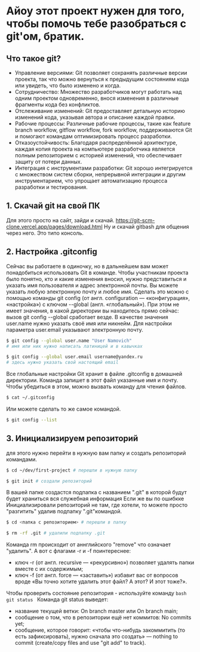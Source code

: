 # Айоу этот проект нужен для того, чтобы помочь тебе разобраться с git'ом, братик.

## Что такое git?
   -  Управление версиями: Git позволяет сохранять различные версии проекта, так что можно вернуться к предыдущим состояниям кода или увидеть, что было изменено и когда.
   -  Сотрудничество: Множество разработчиков могут работать над одним проектом одновременно, внося изменения в различные фрагменты кода без конфликтов.
   -  Отслеживание изменений: Git предоставляет детальную историю изменений кода, указывая автора и описание каждой правки.
   -  Рабочие процессы: Различные рабочие процессы, такие как feature branch workflow, gitflow workflow, fork workflow, поддерживаются Git и помогают командам оптимизировать процесс разработки.
   -  Отказоустойчивость: Благодаря распределённой архитектуре, каждая копия проекта на компьютере разработчика является полным репозиторием с историей изменений, что обеспечивает защиту от потери данных.
   -  Интеграция с инструментами разработки: Git хорошо интегрируется с множеством систем сборки, непрерывной интеграции и другим инструментарием, что упрощает автоматизацию процесса разработки и тестирования.

## 1. Скачай git на свой ПК

   Для этого просто на сайт, зайди и скачай.
   https://git-scm-clone.vercel.app/pages/download.html
   Ну и скачай gitbash для общения через него. Это типо консоль.

## 2. Настройка .gitconfig

   Сейчас вы работаете в одиночку, но в дальнейшем вам может понадобиться использовать Git в команде. Чтобы участникам проекта было понятно, кто и какие изменения вносил, нужно представиться и указать имя пользователя и адрес электронной почты.
Вы можете указать любую электронную почту и любое имя. Сделать это можно с помощью команды git config (от англ. configuration — «конфигурация», «настройка») с ключом --global (англ. «глобальный»). При этом не имеет значения, в какой директории вы находитесь прямо сейчас: вызов git config --global сработает везде.
   В качестве значения user.name нужно указать своё имя или никнейм. Для настройки параметра user.email указывают электронную почту.

```bash
$ git config --global user.name "User Namovich" 
# имя или ник нужно написать латиницей и в кавычках

$ git config --global user.email username@yandex.ru
# здесь нужно указать свой настоящий email
```

   Все глобальные настройки Git хранит в файле .gitconfig в домашней директории. Команда запишет в этот файл указанные имя и почту. Чтобы убедиться в этом, можно вызвать команду для чтения файлов.

```bash
$ cat ~/.gitconfig
```

   Или можете сделать то же самое командой.

```bash
$ git config --list
```

## 3. Инициализируем репозиторий
   
   для этого нужно перейти в нужную вам папку и создать репозиторий командами.

```bash
$ cd ~/dev/first-project # перешли в нужную папку

$ git init # создали репозиторий 
```
   В вашей папке создастся подпапка с названием ".git" в которой будут будет храниться вся служебная информация
   Если же вы по ошибкке Инициализировали репозиторий не там, где хотели, то можете просто "разгитить" удалив подпапку ".git"командой.

```bash
$ cd <папка с репозиторием> # перешли в папку

$ rm -rf .git # удалили подпапку .git
```

   Команда rm происходит от аннглийского "remove" что означает "удалить". А вот с флагами -r и -f поинтереснее:
   - ключ -r (от англ. recursive — «рекурсивно») позволяет удалять папки вместе с их содержимым;
   - ключ -f (от англ. force — «заставить») избавит вас от вопросов вроде «Вы точно хотите удалить этот файл? А этот? И этот тоже?».

   Чтобы проверить состояние репозитория - используйте команду ```bash git status ```
   Команда git status выведет:
- название текущей ветки: On branch master или On branch main;
- сообщение о том, что в репозитории ещё нет коммитов: No commits yet;
- сообщение, которое говорит: «чтобы что-нибудь закоммитить (то есть зафиксировать), нужно сначала это создать» — nothing to commit (create/copy files and use "git add" to track).

